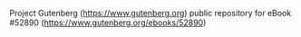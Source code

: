 Project Gutenberg (https://www.gutenberg.org) public repository for
eBook #52890 (https://www.gutenberg.org/ebooks/52890)
